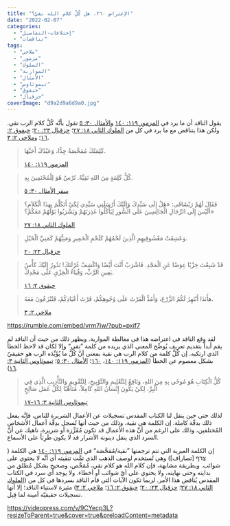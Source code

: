 ```yaml
---
title: "الإعتراض ٢٦٠، هل كُلّ كلام الله نقيّ؟"
date: "2022-02-07"
categories: 
  - "إختلافات-التفاصيل"
  - "تناقضات"
tags: 
  - "ملاخي"
  - "مزمور"
  - "الملوك"
  - "المواربة"
  - "الأمثال"
  - "تيموثاوس"
  - "حبقوق"
  - "حزقيال"
coverImage: "d9a2d9a6d9a0.jpg"
---
```


يقول الناقد أن ما يرد في [المزمور ١١٩: ١٤٠](https://my.bible.com/bible/101/PSA.119.140) و[الأمثال ٣٠: ٥](https://my.bible.com/bible/101/PRO.30.5) تقول بأنَّه كُلَّ كلام الرب نقي. ولكن هذا يتناقض مع ما يرد في كل من [الملوك الثاني ١٨: ٢٧](https://my.bible.com/bible/101/2KI.18.27)؛ [حزقيال ٢٣: ٢٠](https://my.bible.com/bible/101/EZK.23.20)؛ [حبقوق ٢: ١٦](https://my.bible.com/bible/101/HAB.2.16)؛ و[ملاخي ٢: ٣](https://my.bible.com/bible/101/MAL.2.3).

> كَلِمَتُكَ مُمَحَّصَةٌ جِدًّا، وَعَبْدُكَ أَحَبَّهَا.
> 
> [المزمور ١١٩: ١٤٠](https://my.bible.com/bible/101/PSA.119.140)

> كُلُّ كَلِمَةٍ مِنَ اللهِ نَقِيَّةٌ. تُرْسٌ هُوَ لِلْمُحْتَمِينَ بِهِ.
> 
> [سفر الأمثال ٣٠: ٥](https://my.bible.com/bible/101/PRO.30.5)

> فَقَالَ لَهُمْ رَبْشَاقَى: «هَلْ إِلَى سَيِّدِكَ وَإِلَيْكَ أَرْسَلَنِي سَيِّدِي لِكَيْ أَتَكَلَّمَ بِهذَا الْكَلاَمِ؟ أَلَيْسَ إِلَى الرِّجَالِ الْجَالِسِينَ عَلَى السُّورِ لِيَأْكُلُوا عَذِرَتَهُمْ وَيَشْرَبُوا بَوْلَهُمْ مَعَكُمْ؟»
> 
> [الملوك الثاني ١٨: ٢٧](https://my.bible.com/bible/101/2KI.18.27)

> وَعَشِقَتْ مَعْشُوقِيهِمِ الَّذِينَ لَحْمُهُمْ كَلَحْمِ الْحَمِيرِ وَمَنِيُّهُمْ كَمَنِيِّ الْخَيْلِ.
> 
> [حزقيال ٢٣: ٢٠](https://my.bible.com/bible/101/EZK.23.20)

> قَدْ شَبِعْتَ خِزْيًا عِوَضًا عَنِ الْمَجْدِ. فَاشْرَبْ أَنْتَ أَيْضًا وَاكْشِفْ غُرْلَتَكَ! تَدُورُ إِلَيْكَ كَأْسُ يَمِينِ الرَّبِّ، وَقُيَاءُ الْخِزْيِ عَلَى مَجْدِكَ.
> 
> [حبقوق ٢: ١٦](https://my.bible.com/bible/101/HAB.2.16)

> هأَنَذَا أَنْتَهِرُ لَكُمُ الزَّرْعَ، وَأَمُدُّ الْفَرْثَ عَلَى وُجُوهِكُمْ، فَرْثَ أَعْيَادِكُمْ، فَتُنْزَعُونَ مَعَهُ.
> 
> [ملاخي ٢: ٣](https://my.bible.com/bible/101/MAL.2.3)

https://rumble.com/embed/vrm7iw/?pub=pxif7

لقد وقع الناقد في اعتراضه هذا في مغالطة المواربة. ويظهر ذلك من حيث أن الناقد لم يقم أبداً بتقديم تعريف يُوضِّح المعنى الذي يريده من كلمة ”نقي“ وإلا لكان قد لاحظ الخطأ الذي ارتكبه. إن كُلَّ كلمة من كلام الرب هي نقية بمعنى أنَّ كُلَّ ما يُؤَيِّدَه الرب هو حقيقيّ بشكل معصوم عن الخطأ ([المزمور ١١٩: ١٤٠](https://my.bible.com/bible/101/PSA.119.140)، [١٦٠](https://my.bible.com/bible/101/PSA.119.160)؛ [الأمثال ٣٠: ٥](https://my.bible.com/bible/101/PRO.30.5)؛ [تيموثاوس الثانية ٣: ١٦](https://my.bible.com/bible/101/2TI.3.16)).

> كُلُّ الْكِتَابِ هُوَ مُوحًى بِهِ مِنَ اللهِ، وَنَافِعٌ لِلتَّعْلِيمِ وَالتَّوْبِيخِ، لِلتَّقْوِيمِ وَالتَّأْدِيبِ الَّذِي فِي الْبِرِّ، لِكَيْ يَكُونَ إِنْسَانُ اللهِ كَامِلاً، مُتَأَهِّبًا لِكُلِّ عَمَل صَالِحٍ
> 
> [تيموثاوس الثانية ٣: ١٦-١٧](https://my.bible.com/bible/101/2TI.3.16-17)

لذلك حتى حين ينقل لنا الكتاب المقدس تسجيلات عن الأعمال الشريرة للناس، فإنَّه يفعل ذلك بدقّة كاملة. إن الكلمة هي نقية، وذلك من حيث أنها تُسجل بدِقَّة أعمال الأشخاص المُختلفين، وذلك على الرغم من أنَّ هذه الأعمال قد تكون مُقَزِّزة أو شريرة، ناهيك عن أنَّ السرد الذي ينقل دينونة الأشرار قد لا يكون طَرِبَاً على الأسماع.

إن الكلمة العبرية التي تتم ترجمتها ”نقية/مُمَحَّصَة“ في [المزمور ١١٩: ١٤٠](https://my.bible.com/bible/101/PSA.119.140) هي الكلمة ( צְרף \[تصاراف\]) وهي تُستخدم لوصف الذهب الذي تمَّت تنقيته أي أنَّه لا يحتوي على شوائب. وبطريقة مشابهة، فإن كلام الله هو كلام نقي، مُمَحَّص، وصحيح بشكل مُطلق من بدايته وحتى نهايته، ولا يحتوي على أيّ شوائب أو أخطاء. ولا يوجد أي سرد في الكتاب المقدس يُناقض هذا الأمر. لربما تكون الآيات التي قام الناقد بسردها في كل من ([الملوك الثاني ١٨: ٢٧](https://my.bible.com/bible/101/2KI.18.27)؛ [حزقيال ٢٣: ٢٠](https://my.bible.com/bible/101/EZK.23.20)؛ [حبقوق ٢: ١٦](https://my.bible.com/bible/101/HAB.2.16)؛ [ملاخي ٢: ٣](https://my.bible.com/bible/101/MAL.2.3)) مثيرة لاستياء الناقد؛ إلا أنها تسجيلات حقيقيّة أمينة لما قِيل.

https://videopress.com/v/9CYecp3L?resizeToParent=true&cover=true&preloadContent=metadata
